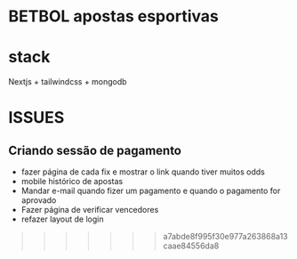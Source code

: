 # BETBOL apostas esportivas

# stack
Nextjs + tailwindcss + mongodb

# ISSUES
## Criando sessão de pagamento
- fazer página de cada fix e mostrar o link quando tiver muitos odds
- mobile histórico de apostas
- Mandar e-mail quando fizer um pagamento e quando o pagamento for aprovado
- Fazer página de verificar vencedores
- refazer layout de login

>>>>>>> a7abde8f995f30e977a263868a13caae84556da8